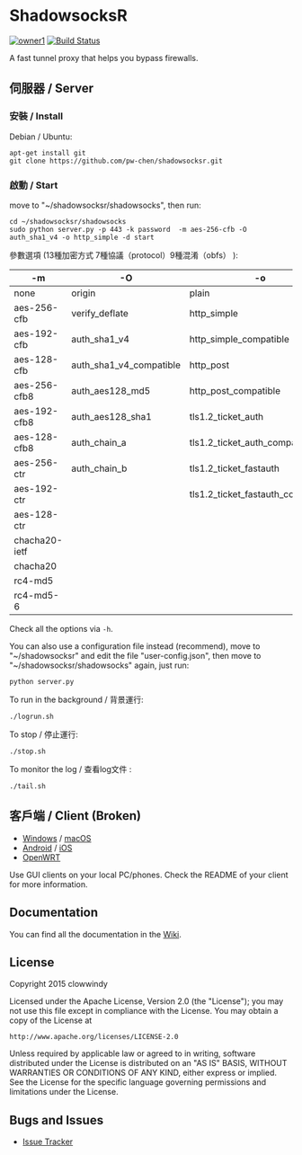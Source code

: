 ShadowsocksR
===========
[![owner1](https://img.shields.io/badge/Powered%20by-PW--Chen-blue.svg?style=flat)](https://github.com/PW-Chen)
[![Build Status]][Travis CI]

A fast tunnel proxy that helps you bypass firewalls.

伺服器 / Server
------
### 安裝 / Install

Debian / Ubuntu:

    apt-get install git
    git clone https://github.com/pw-chen/shadowsocksr.git

### 啟動 / Start

move to "~/shadowsocksr/shadowsocks", then run:

    cd ~/shadowsocksr/shadowsocks
    sudo python server.py -p 443 -k password  -m aes-256-cfb -O auth_sha1_v4 -o http_simple -d start

參數選項 (13種加密方式 7種協議（protocol）9種混淆（obfs） ):

| 	-m	 | 	 -O	 | 	-o	 |
| 	-----	 | 	-------	 | 	-----	 |
| 	none	 | 	origin	 | 	plain	 |
| 	aes-256-cfb	 | 	verify_deflate	 | 	http_simple	 |
| 	aes-192-cfb	 | 	auth_sha1_v4	 | 	http_simple_compatible	 |
| 	aes-128-cfb	 | 	auth_sha1_v4_compatible	 | 	http_post	 |
| 	aes-256-cfb8	 | 	auth_aes128_md5	 | 	http_post_compatible	 |
| 	aes-192-cfb8	 | 	auth_aes128_sha1	 | 	tls1.2_ticket_auth	 |
| 	aes-128-cfb8	 | 	auth_chain_a	 | 	tls1.2_ticket_auth_compatible	 |
| 	aes-256-ctr	 | 	auth_chain_b	 | 	tls1.2_ticket_fastauth	 |
| 	aes-192-ctr	 | 		 | 	tls1.2_ticket_fastauth_compatible	 |
| 	aes-128-ctr	 | 		 | 		 |
| 	chacha20-ietf	 | 		 | 		 |
| 	chacha20	 | 		 | 		 |
| 	rc4-md5	 | 		 | 		 |
| 	rc4-md5-6	 | 		 | 		 |

Check all the options via `-h`.

You can also use a configuration file instead (recommend), move to "~/shadowsocksr" and edit the file "user-config.json", then move to "~/shadowsocksr/shadowsocks" again, just run:

    python server.py

To run in the background / 背景運行:

    ./logrun.sh

To stop / 停止運行:

    ./stop.sh

To monitor the log / 查看log文件 :

    ./tail.sh


客戶端 / Client (Broken)
------

* [Windows] / [macOS]
* [Android] / [iOS]
* [OpenWRT]

Use GUI clients on your local PC/phones. Check the README of your client
for more information.

Documentation
-------------

You can find all the documentation in the [Wiki].

License
-------

Copyright 2015 clowwindy

Licensed under the Apache License, Version 2.0 (the "License"); you may
not use this file except in compliance with the License. You may obtain
a copy of the License at

    http://www.apache.org/licenses/LICENSE-2.0

Unless required by applicable law or agreed to in writing, software
distributed under the License is distributed on an "AS IS" BASIS, WITHOUT
WARRANTIES OR CONDITIONS OF ANY KIND, either express or implied. See the
License for the specific language governing permissions and limitations
under the License.

Bugs and Issues
----------------

* [Issue Tracker]



[Android]:           https://github.com/shadowsocksr/shadowsocksr-android
[Build Status]:      https://travis-ci.org/shadowsocksr/shadowsocksr.svg?branch=manyuser
[Debian sid]:        https://packages.debian.org/unstable/python/shadowsocks
[iOS]:               https://github.com/shadowsocks/shadowsocks-iOS/wiki/Help
[Issue Tracker]:     https://github.com/shadowsocksr/shadowsocksr/issues?state=open
[OpenWRT]:           https://github.com/shadowsocks/openwrt-shadowsocks
[macOS]:             https://github.com/shadowsocksr/ShadowsocksX-NG
[Travis CI]:         https://travis-ci.org/shadowsocksr/shadowsocksr
[Windows]:           https://github.com/shadowsocksr/shadowsocksr-csharp
[Wiki]:              https://github.com/breakwa11/shadowsocks-rss/wiki
